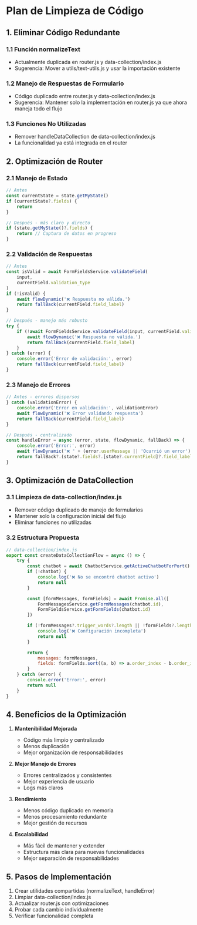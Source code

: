 # Plan de Limpieza de Código

## 1. Eliminar Código Redundante

### 1.1 Función normalizeText
- Actualmente duplicada en router.js y data-collection/index.js
- Sugerencia: Mover a utils/text-utils.js y usar la importación existente

### 1.2 Manejo de Respuestas de Formulario
- Código duplicado entre router.js y data-collection/index.js
- Sugerencia: Mantener solo la implementación en router.js ya que ahora maneja todo el flujo

### 1.3 Funciones No Utilizadas
- Remover handleDataCollection de data-collection/index.js
- La funcionalidad ya está integrada en el router

## 2. Optimización de Router

### 2.1 Manejo de Estado
```javascript
// Antes
const currentState = state.getMyState()
if (currentState?.fields) {
    return
}

// Después - más claro y directo
if (state.getMyState()?.fields) {
    return // Captura de datos en progreso
}
```

### 2.2 Validación de Respuestas
```javascript
// Antes
const isValid = await FormFieldsService.validateField(
    input,
    currentField.validation_type
)
if (!isValid) {
    await flowDynamic('❌ Respuesta no válida.')
    return fallBack(currentField.field_label)
}

// Después - manejo más robusto
try {
    if (!await FormFieldsService.validateField(input, currentField.validation_type)) {
        await flowDynamic('❌ Respuesta no válida.')
        return fallBack(currentField.field_label)
    }
} catch (error) {
    console.error('Error de validación:', error)
    return fallBack(currentField.field_label)
}
```

### 2.3 Manejo de Errores
```javascript
// Antes - errores dispersos
} catch (validationError) {
    console.error('Error en validación:', validationError)
    await flowDynamic('❌ Error validando respuesta')
    return fallBack(currentField.field_label)
}

// Después - centralizado
const handleError = async (error, state, flowDynamic, fallBack) => {
    console.error('Error:', error)
    await flowDynamic('❌ ' + (error.userMessage || 'Ocurrió un error'))
    return fallBack?.(state?.fields?.[state?.currentField]?.field_label)
}
```

## 3. Optimización de DataCollection

### 3.1 Limpieza de data-collection/index.js
- Remover código duplicado de manejo de formularios
- Mantener solo la configuración inicial del flujo
- Eliminar funciones no utilizadas

### 3.2 Estructura Propuesta
```javascript
// data-collection/index.js
export const createDataCollectionFlow = async () => {
    try {
        const chatbot = await ChatbotService.getActiveChatbotForPort()
        if (!chatbot) {
            console.log('❌ No se encontró chatbot activo')
            return null
        }

        const [formMessages, formFields] = await Promise.all([
            FormMessagesService.getFormMessages(chatbot.id),
            FormFieldsService.getFormFields(chatbot.id)
        ])

        if (!formMessages?.trigger_words?.length || !formFields?.length) {
            console.log('❌ Configuración incompleta')
            return null
        }

        return {
            messages: formMessages,
            fields: formFields.sort((a, b) => a.order_index - b.order_index)
        }
    } catch (error) {
        console.error('Error:', error)
        return null
    }
}
```

## 4. Beneficios de la Optimización

1. **Mantenibilidad Mejorada**
   - Código más limpio y centralizado
   - Menos duplicación
   - Mejor organización de responsabilidades

2. **Mejor Manejo de Errores**
   - Errores centralizados y consistentes
   - Mejor experiencia de usuario
   - Logs más claros

3. **Rendimiento**
   - Menos código duplicado en memoria
   - Menos procesamiento redundante
   - Mejor gestión de recursos

4. **Escalabilidad**
   - Más fácil de mantener y extender
   - Estructura más clara para nuevas funcionalidades
   - Mejor separación de responsabilidades

## 5. Pasos de Implementación

1. Crear utilidades compartidas (normalizeText, handleError)
2. Limpiar data-collection/index.js
3. Actualizar router.js con optimizaciones
4. Probar cada cambio individualmente
5. Verificar funcionalidad completa